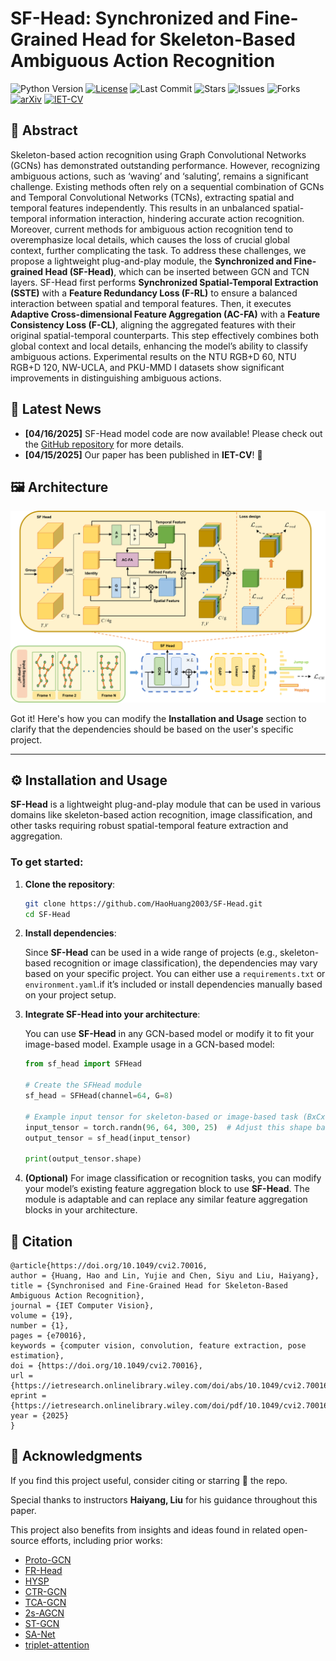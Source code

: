 # SF-Head: Synchronized and Fine-Grained Head for Skeleton-Based Ambiguous Action Recognition
![Python Version](https://img.shields.io/badge/Python-3.8%2B-blue) [![License](https://img.shields.io/badge/license-Apache--2.0-green)](https://opensource.org/licenses/Apache-2.0) ![Last Commit](https://img.shields.io/github/last-commit/HaoHuang2003/SF-Head) ![Stars](https://img.shields.io/github/stars/HaoHuang2003/SF-Head?style=social) ![Issues](https://img.shields.io/github/issues/HaoHuang2003/SF-Head) ![Forks](https://img.shields.io/github/forks/HaoHuang2003/SF-Head) [![arXiv](https://img.shields.io/badge/arXiv-2412.02693-b31b1b)](https://arxiv.org/abs/2412.14833) [![IET-CV](https://img.shields.io/badge/IET--CV-DOI--10.1049%2Fcvi2.70016-blue)](https://ietresearch.onlinelibrary.wiley.com/doi/10.1049/cvi2.70016)

## 🌟 Abstract

Skeleton-based action recognition using Graph Convolutional Networks (GCNs) has demonstrated outstanding performance. However, recognizing ambiguous actions, such as ‘waving’ and ‘saluting’, remains a significant challenge. Existing methods often rely on a sequential combination of GCNs and Temporal Convolutional Networks (TCNs), extracting spatial and temporal features independently. This results in an unbalanced spatial-temporal information interaction, hindering accurate action recognition. Moreover, current methods for ambiguous action recognition tend to overemphasize local details, which causes the loss of crucial global context, further complicating the task. To address these challenges, we propose a lightweight plug-and-play module, the **Synchronized and Fine-grained Head (SF-Head)**, which can be inserted between GCN and TCN layers. SF-Head first performs **Synchronized Spatial-Temporal Extraction (SSTE)** with a **Feature Redundancy Loss (F-RL)** to ensure a balanced interaction between spatial and temporal features. Then, it executes **Adaptive Cross-dimensional Feature Aggregation (AC-FA)** with a **Feature Consistency Loss (F-CL)**, aligning the aggregated features with their original spatial-temporal counterparts. This step effectively combines both global context and local details, enhancing the model’s ability to classify ambiguous actions. Experimental results on the NTU RGB+D 60, NTU RGB+D 120, NW-UCLA, and PKU-MMD I datasets show significant improvements in distinguishing ambiguous actions. 

## 📰 Latest News

- **[04/16/2025]** SF-Head model code are now available! Please check out the [GitHub repository](https://github.com/HaoHuang2003/SF-Head) for more details. 
- **[04/15/2025]** Our paper has been published in **IET-CV**! 🎉

## 🖼️ Architecture

![main_121](assets/main_121.png)

Got it! Here's how you can modify the **Installation and Usage** section to clarify that the dependencies should be based on the user's specific project.

------

## ⚙️ Installation and Usage

**SF-Head** is a lightweight plug-and-play module that can be used in various domains like skeleton-based action recognition, image classification, and other tasks requiring robust spatial-temporal feature extraction and aggregation.

### To get started:

1. **Clone the repository**:

   ```bash
   git clone https://github.com/HaoHuang2003/SF-Head.git
   cd SF-Head
   ```

2. **Install dependencies**:

   Since **SF-Head** can be used in a wide range of projects (e.g., skeleton-based recognition or image classification), the dependencies may vary based on your specific project. You can either use a `requirements.txt` or `environment.yaml`.if it’s included or install dependencies manually based on your project setup.

3. **Integrate SF-Head into your architecture**:

   You can use **SF-Head** in any GCN-based model or modify it to fit your image-based model. Example usage in a GCN-based model:

   ```python
   from sf_head import SFHead
   
   # Create the SFHead module
   sf_head = SFHead(channel=64, G=8)
   
   # Example input tensor for skeleton-based or image-based task (BxCxTxV/BxCxHxW)
   input_tensor = torch.randn(96, 64, 300, 25)  # Adjust this shape based on your task
   output_tensor = sf_head(input_tensor)
   
   print(output_tensor.shape)
   ```

4. **(Optional)** For image classification or recognition tasks, you can modify your model’s existing feature aggregation block to use **SF-Head**. The module is adaptable and can replace any similar feature aggregation blocks in your architecture.

## 📑 Citation

```
@article{https://doi.org/10.1049/cvi2.70016,
author = {Huang, Hao and Lin, Yujie and Chen, Siyu and Liu, Haiyang},
title = {Synchronised and Fine-Grained Head for Skeleton-Based Ambiguous Action Recognition},
journal = {IET Computer Vision},
volume = {19},
number = {1},
pages = {e70016},
keywords = {computer vision, convolution, feature extraction, pose estimation},
doi = {https://doi.org/10.1049/cvi2.70016},
url = {https://ietresearch.onlinelibrary.wiley.com/doi/abs/10.1049/cvi2.70016},
eprint = {https://ietresearch.onlinelibrary.wiley.com/doi/pdf/10.1049/cvi2.70016},
year = {2025}
}
```

## 🙏 Acknowledgments

If you find this project useful, consider citing or starring 🌟 the repo.

Special thanks to instructors **Haiyang, Liu** for his guidance throughout this paper.

This project also benefits from insights and ideas found in related open-source efforts, including prior works:

- [Proto-GCN](https://github.com/firework8/ProtoGCN)
- [FR-Head](https://github.com/zhysora/FR-Head)
- [HYSP](https://github.com/paolomandica/HYSP)
- [CTR-GCN](https://github.com/Uason-Chen/CTR-GCN)
- [TCA-GCN](https://github.com/OrdinaryQin/TCA-GCN)
- [2s-AGCN](https://github.com/lshiwjx/2s-AGCN)
- [ST-GCN](https://github.com/yysijie/st-gcn)
- [SA-Net](https://github.com/wofmanaf/SA-Net)
- [triplet-attention](https://github.com/landskape-ai/triplet-attention)

